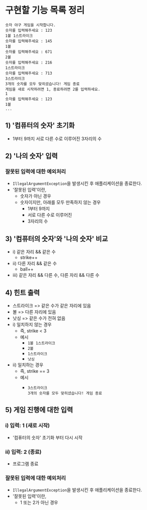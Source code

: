 # 구현할 기능 목록 정리

```
숫자 야구 게임을 시작합니다.
숫자를 입력해주세요 : 123
1볼 1스트라이크
숫자를 입력해주세요 : 145
1볼
숫자를 입력해주세요 : 671
2볼
숫자를 입력해주세요 : 216
1스트라이크
숫자를 입력해주세요 : 713
3스트라이크
3개의 숫자를 모두 맞히셨습니다! 게임 종료
게임을 새로 시작하려면 1, 종료하려면 2를 입력하세요.
1
숫자를 입력해주세요 : 123
1볼
...
```

## 1) '컴퓨터의 숫자' 초기화
- 1부터 9까지 서로 다른 수로 이루어진 3자리의 수

## 2) '나의 숫자' 입력
### 잘못된 입력에 대한 예외처리
  - `IllegalArgumentException`을 발생시킨 후 애플리케이션을 종료한다.
  - '잘못된 입력'이란,
    - 숫자가 아닌 경우
    - 숫자이지만, 아래를 모두 만족하지 않는 경우
      - 1부터 9까지
      - 서로 다른 수로 이루어진
      - 3자리의 수

## 3) '컴퓨터의 숫자'와 '나의 숫자' 비교
- i) 같은 자리 && 같은 수
  - strike++
- ii) 다른 자리 && 같은 수
  - ball++
- iii) 같은 자리 && 다른 수, 다른 자리 && 다른 수

## 4) 힌트 출력
- 스트라이크 => 같은 수가 같은 자리에 있음
- 볼 => 다른 자리에 있음
- 낫싱 => 같은 수가 전혀 없음
- i) 일치하지 않는 경우
  - 즉, strike < 3
  - 예시
    - `1볼 1스트라이크`
    - `2볼`
    - `1스트라이크`
    - `낫싱`
- ii) 일치하는 경우
  - 즉, strike == 3
  - 예시
    - ```
      3스트라이크
      3개의 숫자를 모두 맞히셨습니다! 게임 종료
      ```

## 5) 게임 진행에 대한 입력
### i) 입력: 1 (새로 시작)
- '컴퓨터의 숫자' 초기화 부터 다시 시작
### ii) 입력: 2 (종료)
- 프로그램 종료
### 잘못된 입력에 대한 예외처리
- `IllegalArgumentException`을 발생시킨 후 애플리케이션을 종료한다.
- '잘못된 입력'이란,
  - 1 또는 2가 아닌 경우
